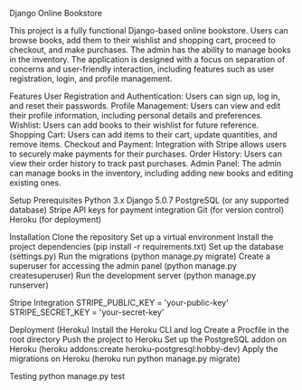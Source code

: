 Django Online Bookstore 

This project is a fully functional Django-based online bookstore. Users can browse books, add them to their wishlist and shopping cart, proceed to checkout, and make purchases. The admin has the ability to manage books in the inventory. The application is designed with a focus on separation of concerns and user-friendly interaction, including features such as user registration, login, and profile management.



Features
User Registration and Authentication: Users can sign up, log in, and reset their passwords.
Profile Management: Users can view and edit their profile information, including personal details and preferences.
Wishlist: Users can add books to their wishlist for future reference.
Shopping Cart: Users can add items to their cart, update quantities, and remove items.
Checkout and Payment: Integration with Stripe allows users to securely make payments for their purchases.
Order History: Users can view their order history to track past purchases.
Admin Panel: The admin can manage books in the inventory, including adding new books and editing existing ones.

Setup
Prerequisites
Python 3.x
Django 5.0.7
PostgreSQL (or any supported database)
Stripe API keys for payment integration
Git (for version control)
Heroku (for deployment)

Installation
Clone the repository
Set up a virtual environment
Install the project dependencies (pip install -r requirements.txt)
Set up the database (settings.py)
Run the migrations (python manage.py migrate)
Create a superuser for accessing the admin panel (python manage.py createsuperuser)
Run the development server (python manage.py runserver)


Stripe Integration
STRIPE_PUBLIC_KEY = 'your-public-key'
STRIPE_SECRET_KEY = 'your-secret-key'


Deployment (Heroku)
Install the Heroku CLI and log
Create a Procfile in the root directory
Push the project to Heroku
Set up the PostgreSQL addon on Heroku (heroku addons:create heroku-postgresql:hobby-dev)
Apply the migrations on Heroku (heroku run python manage.py migrate)


Testing
python manage.py test




